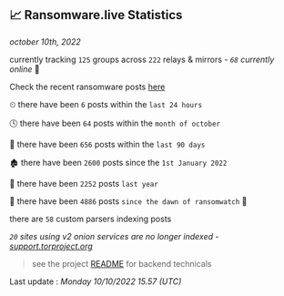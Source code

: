 
## 📈 Ransomware.live Statistics
_october 10th, 2022_

currently tracking `125` groups across `222` relays & mirrors - _`68` currently online_ 📡

Check the recent ransomware posts [here](https://www.ransomware.live/#/recentposts)


⏲ there have been `6` posts within the `last 24 hours`

🕓 there have been `64` posts within the `month of october`

📅 there have been `656` posts within the `last 90 days`

🏚 there have been `2600` posts since the `1st January 2022`

🚀 there have been `2252` posts `last year`

🦕 there have been `4886` posts `since the dawn of ransomwatch` 🐣

there are `58` custom parsers indexing posts

_`20` sites using v2 onion services are no longer indexed - [support.torproject.org](https://support.torproject.org/onionservices/v2-deprecation/)_

> see the project [README](https://github.com/jmousqueton/ransomwatch#readme) for backend technicals



Last update : _Monday 10/10/2022 15.57 (UTC)_

